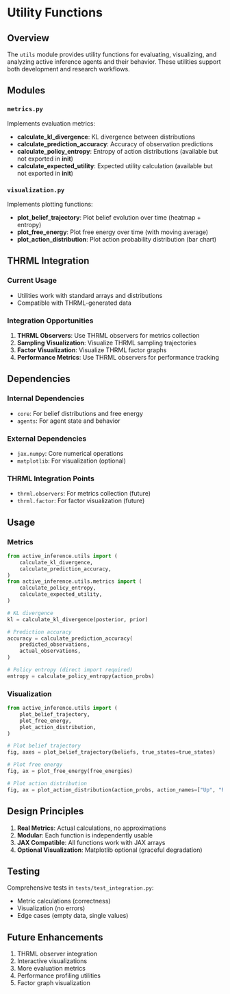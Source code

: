 # Utility Functions

## Overview

The `utils` module provides utility functions for evaluating, visualizing, and analyzing active inference agents and their behavior. These utilities support both development and research workflows.

## Modules

### `metrics.py`
Implements evaluation metrics:
- **calculate_kl_divergence**: KL divergence between distributions
- **calculate_prediction_accuracy**: Accuracy of observation predictions
- **calculate_policy_entropy**: Entropy of action distributions (available but not exported in __init__)
- **calculate_expected_utility**: Expected utility calculation (available but not exported in __init__)

### `visualization.py`
Implements plotting functions:
- **plot_belief_trajectory**: Plot belief evolution over time (heatmap + entropy)
- **plot_free_energy**: Plot free energy over time (with moving average)
- **plot_action_distribution**: Plot action probability distribution (bar chart)

## THRML Integration

### Current Usage
- Utilities work with standard arrays and distributions
- Compatible with THRML-generated data

### Integration Opportunities
1. **THRML Observers**: Use THRML observers for metrics collection
2. **Sampling Visualization**: Visualize THRML sampling trajectories
3. **Factor Visualization**: Visualize THRML factor graphs
4. **Performance Metrics**: Use THRML observers for performance tracking

## Dependencies

### Internal Dependencies
- `core`: For belief distributions and free energy
- `agents`: For agent state and behavior

### External Dependencies
- `jax.numpy`: Core numerical operations
- `matplotlib`: For visualization (optional)

### THRML Integration Points
- `thrml.observers`: For metrics collection (future)
- `thrml.factor`: For factor visualization (future)

## Usage

### Metrics
```python
from active_inference.utils import (
    calculate_kl_divergence,
    calculate_prediction_accuracy,
)
from active_inference.utils.metrics import (
    calculate_policy_entropy,
    calculate_expected_utility,
)

# KL divergence
kl = calculate_kl_divergence(posterior, prior)

# Prediction accuracy
accuracy = calculate_prediction_accuracy(
    predicted_observations,
    actual_observations,
)

# Policy entropy (direct import required)
entropy = calculate_policy_entropy(action_probs)
```

### Visualization
```python
from active_inference.utils import (
    plot_belief_trajectory,
    plot_free_energy,
    plot_action_distribution,
)

# Plot belief trajectory
fig, axes = plot_belief_trajectory(beliefs, true_states=true_states)

# Plot free energy
fig, ax = plot_free_energy(free_energies)

# Plot action distribution
fig, ax = plot_action_distribution(action_probs, action_names=["Up", "Right", "Down", "Left"])
```

## Design Principles

1. **Real Metrics**: Actual calculations, no approximations
2. **Modular**: Each function is independently usable
3. **JAX Compatible**: All functions work with JAX arrays
4. **Optional Visualization**: Matplotlib optional (graceful degradation)

## Testing

Comprehensive tests in `tests/test_integration.py`:
- Metric calculations (correctness)
- Visualization (no errors)
- Edge cases (empty data, single values)

## Future Enhancements

1. THRML observer integration
2. Interactive visualizations
3. More evaluation metrics
4. Performance profiling utilities
5. Factor graph visualization
